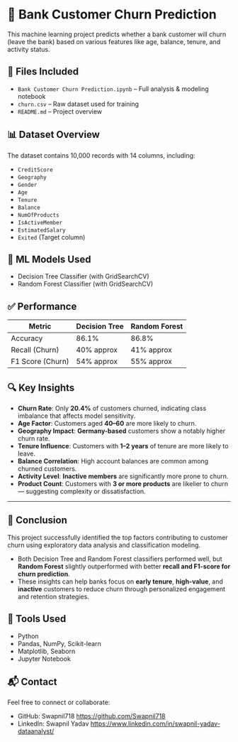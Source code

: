 # 🏦 Bank Customer Churn Prediction

This machine learning project predicts whether a bank customer will churn (leave the bank) based on various features like age, balance, tenure, and activity status.

## 📁 Files Included

- `Bank Customer Churn Prediction.ipynb` – Full analysis & modeling notebook
- `churn.csv` – Raw dataset used for training
- `README.md` – Project overview

## 📊 Dataset Overview

The dataset contains 10,000 records with 14 columns, including:

- `CreditScore`
- `Geography`
- `Gender`
- `Age`
- `Tenure`
- `Balance`
- `NumOfProducts`
- `IsActiveMember`
- `EstimatedSalary`
- `Exited` (Target column)

## 🧠 ML Models Used

- Decision Tree Classifier (with GridSearchCV)
- Random Forest Classifier (with GridSearchCV)

## ✅ Performance

| Metric              | Decision Tree | Random Forest |
|---------------------|---------------|---------------|
| Accuracy            | 86.1%         | 86.8%         |
| Recall (Churn)      | 40% approx    | 41% approx    |
| F1 Score (Churn)    | 54% approx    | 55% approx    |

## 🔍 Key Insights

- **Churn Rate**: Only **20.4%** of customers churned, indicating class imbalance that affects model sensitivity.
- **Age Factor**: Customers aged **40–60** are more likely to churn.
- **Geography Impact**: **Germany-based** customers show a notably higher churn rate.
- **Tenure Influence**: Customers with **1–2 years** of tenure are more likely to leave.
- **Balance Correlation**: High account balances are common among churned customers.
- **Activity Level**: **Inactive members** are significantly more prone to churn.
- **Product Count**: Customers with **3 or more products** are likelier to churn — suggesting complexity or dissatisfaction.

---

## 📌 Conclusion

This project successfully identified the top factors contributing to customer churn using exploratory data analysis and classification modeling.  
- Both Decision Tree and Random Forest classifiers performed well, but **Random Forest** slightly outperformed with better **recall and F1-score for churn prediction**.
- These insights can help banks focus on **early tenure**, **high-value**, and **inactive** customers to reduce churn through personalized engagement and retention strategies.

## 🔧 Tools Used

- Python
- Pandas, NumPy, Scikit-learn
- Matplotlib, Seaborn
- Jupyter Notebook

## 📬 Contact

Feel free to connect or collaborate:

- GitHub: Swapnil718 https://github.com/Swapnil718
- LinkedIn: Swapnil Yadav https://www.linkedin.com/in/swapnil-yadav-dataanalyst/

